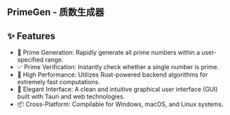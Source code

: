 ## PrimeGen - 质数生成器

## ✨ Features
- 🔢 Prime Generation: Rapidly generate all prime numbers within a user-specified range.
- ✅ Prime Verification: Instantly check whether a single number is prime.
- 🚀 High Performance: Utilizes Rust-powered backend algorithms for extremely fast computations.
- 🎨 Elegant Interface: A clean and intuitive graphical user interface (GUI) built with Tauri and web technologies.
- 📦 Cross-Platform: Compilable for Windows, macOS, and Linux systems.
